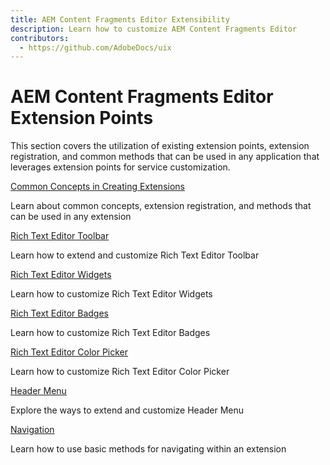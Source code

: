 ```yaml
---
title: AEM Content Fragments Editor Extensibility
description: Learn how to customize AEM Content Fragments Editor
contributors:
  - https://github.com/AdobeDocs/uix
---
```


# AEM Content Fragments Editor Extension Points

This section covers the utilization of existing extension points, extension registration, and common methods that can be used in any application that leverages extension points for service customization.

<DiscoverBlock slots="link, text"/>

[Common Concepts in Creating Extensions](commons)

Learn about common concepts, extension registration, and methods that can be used in any extension

<DiscoverBlock slots="link, text"/>

[Rich Text Editor Toolbar](rte-toolbar)

Learn how to extend and customize Rich Text Editor Toolbar

<DiscoverBlock slots="link, text"/>

[Rich Text Editor Widgets](rte-widgets)

Learn how to customize Rich Text Editor Widgets

<DiscoverBlock slots="link, text"/>

[Rich Text Editor Badges](rte-badges)

Learn how to customize Rich Text Editor Badges

<DiscoverBlock slots="link, text"/>

[Rich Text Editor Color Picker](rte-colorpicker)

Learn how to customize Rich Text Editor Color Picker

<DiscoverBlock slots="link, text"/>

[Header Menu](header-menu)

Explore the ways to extend and customize Header Menu

<DiscoverBlock slots="link, text"/>

[Navigation](navigation)

Learn how to use basic methods for navigating within an extension
